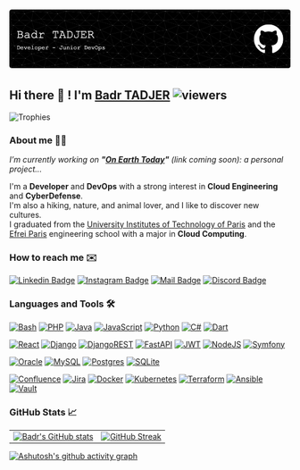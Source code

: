 # ![Header](./assets/github-header-image.png) #

## Hi there 👋 ! I'm [Badr TADJER](https://www.tadjerbadr.fr/) ![viewers](https://komarev.com/ghpvc/?username=ImBadr&base=543&color=orange) ##

![Trophies](https://github-trophies.vercel.app/?username=ImBadr&theme=juicyfresh&title=MultiLanguage,LongTimeUser,Repositories,Commits,Followers,Stars)

### About me 🙋‍♂️ ###

_I’m currently working on __"[On Earth Today](https://www.tadjerbadr.fr/onearthtoday)"__ (link coming soon): a personal project..._

I'm a __Developer__ and __DevOps__ with a strong interest in __Cloud Engineering__ and __CyberDefense__.\
I'm also a hiking, nature, and animal lover, and I like to discover new cultures.\
I graduated from the [University Institutes of Technology of Paris](https://www.iut.parisdescartes.fr) and the [Efrei Paris](https://www.efrei.fr) engineering school with a major in __Cloud Computing__.

### How to reach me ✉️ ###

[![Linkedin Badge](https://img.shields.io/badge/LinkedIn-blue?style=flat-square&logo=Linkedin&logoColor=&link=https://www.linkedin.com/in/badr-tadjer/)](https://www.linkedin.com/in/badr-tadjer/)
[![Instagram Badge](https://img.shields.io/badge/Instagram-purple?style=flat-square&logo=instagram&logoColor=white&link=https://www.instagram.com/badr.tdj/)](https://www.instagram.com/badr.tdj/)
[![Mail Badge](https://img.shields.io/badge/Gmail-D74C41?style=flat-square&logo=gmail&logoColor=white&link=mailto:tadjer.badr@gmail.com)](mailto:tadjer.badr@gmail.com)
[![Discord Badge](https://img.shields.io/badge/Discord-7289da?style=flat-square&logo=discord&logoColor=white&link=https://www.discordapp.com/users/493742957317324832)](https://www.discordapp.com/users/493742957317324832)

### Languages and Tools 🛠️ ###

[![Bash](https://img.shields.io/badge/bash-%23121011.svg?style=for-the-badge&logo=gnu-bash&logoColor=white)](https://img.shields.io/)
[![PHP](https://img.shields.io/badge/php-%23777BB4.svg?style=for-the-badge&logo=php&logoColor=white)](https://img.shields.io/)
[![Java](https://img.shields.io/badge/java-%23ED8B00.svg?style=for-the-badge&logo=openjdk&logoColor=white)](https://img.shields.io/)
[![JavaScript](https://img.shields.io/badge/javascript-%23323330.svg?style=for-the-badge&logo=javascript&logoColor=%23F7DF1E)](https://img.shields.io/)
[![Python](https://img.shields.io/badge/python-3670A0?style=for-the-badge&logo=python&logoColor=ffdd54)](https://img.shields.io/)
[![C#](https://img.shields.io/badge/c%23-%23239120.svg?style=for-the-badge&logo=csharp&logoColor=white)](https://img.shields.io/)
[![Dart](https://img.shields.io/badge/dart-%230175C2.svg?style=for-the-badge&logo=dart&logoColor=white)](https://img.shields.io/)

[![React](https://img.shields.io/badge/react-%2320232a.svg?style=for-the-badge&logo=react&logoColor=%2361DAFB)](https://img.shields.io/)
[![Django](https://img.shields.io/badge/django-%23092E20.svg?style=for-the-badge&logo=django&logoColor=white)](https://img.shields.io/)
[![DjangoREST](https://img.shields.io/badge/DJANGO-REST_FRAMEWORK-ff1709?style=for-the-badge&logo=django&logoColor=white&color=ff1709&labelColor=gray)](https://img.shields.io/)
[![FastAPI](https://img.shields.io/badge/FastAPI-005571?style=for-the-badge&logo=fastapi)](https://img.shields.io/)
[![JWT](https://img.shields.io/badge/JWT-black?style=for-the-badge&logo=JSON%20web%20tokens)](https://img.shields.io/)
[![NodeJS](https://img.shields.io/badge/node.js-6DA55F?style=for-the-badge&logo=node.js&logoColor=white)](https://img.shields.io/)
[![Symfony](https://img.shields.io/badge/symfony-%23000000.svg?style=for-the-badge&logo=symfony&logoColor=white)](https://img.shields.io/)

[![Oracle](https://img.shields.io/badge/Oracle_SQL-F80000?style=for-the-badge&logo=oracle&logoColor=white)](https://img.shields.io/)
[![MySQL](https://img.shields.io/badge/mysql-%2300f.svg?style=for-the-badge&logo=mysql&logoColor=white)](https://img.shields.io/)
[![Postgres](https://img.shields.io/badge/postgres-%23316192.svg?style=for-the-badge&logo=postgresql&logoColor=white)](https://img.shields.io/)
[![SQLite](https://img.shields.io/badge/sqlite-%2307405e.svg?style=for-the-badge&logo=sqlite&logoColor=white)](https://img.shields.io/)

[![Confluence](https://img.shields.io/badge/confluence-%23172BF4.svg?style=for-the-badge&logo=confluence&logoColor=white)](https://img.shields.io/)
[![Jira](https://img.shields.io/badge/jira-%230A0FFF.svg?style=for-the-badge&logo=jira&logoColor=white)](https://img.shields.io/)
[![Docker](https://img.shields.io/badge/docker-%230db7ed.svg?style=for-the-badge&logo=docker&logoColor=white)](https://img.shields.io/)
[![Kubernetes](https://img.shields.io/badge/kubernetes-%23326ce5.svg?style=for-the-badge&logo=kubernetes&logoColor=white)](https://img.shields.io/)
[![Terraform](https://img.shields.io/badge/terraform-%235835CC.svg?style=for-the-badge&logo=terraform&logoColor=white)](https://img.shields.io/)
[![Ansible](https://img.shields.io/badge/ansible-%231A1918.svg?style=for-the-badge&logo=ansible&logoColor=white)](https://img.shields.io/)
[![Vault](https://img.shields.io/badge/vault-%231A1918.svg?style=for-the-badge&logo=vault&logoColor=white)](https://img.shields.io/)

### GitHub Stats 📈 ###

|     |     |
| :-: | :-: |
| [![Badr's GitHub stats](https://github-readme-stats.vercel.app/api?username=ImBadr&show_icons=true&theme=vision-friendly-dark&border_radius=30&count_private=true&include_all_commits=true&hide=contribs,issues)](https://github.com/anuraghazra/github-readme-stats) | [![GitHub Streak](https://github-readme-streak-stats.herokuapp.com/?user=ImBadr&theme=highcontrast&border_radius=30&date_format=j%2Fn%5B%2FY%5D&mode=weekly&card_width=700)](https://git.io/streak-stats)       |

[![Ashutosh's github activity graph](https://github-readme-activity-graph.vercel.app/graph?username=ImBadr&custom_title=ImBadr's%20Contributions&hide_border=true&theme=high-contrast)](https://github.com/ashutosh00710/github-readme-activity-graph)
